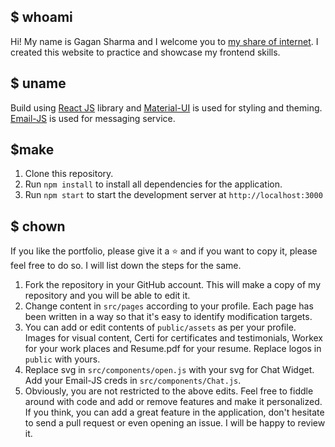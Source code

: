 ## $ whoami
Hi! My name is Gagan Sharma and I welcome you to [my share of internet](https://gagansh7171.github.io/#/). I created this website to practice and showcase my frontend skills. 

## $ uname
Build using [React JS](https://reactjs.org/) library and [Material-UI](https://material-ui.com/) is used for styling and theming. [Email-JS](https://www.emailjs.com/) is used for messaging service.

## $make
  1. Clone this repository.
  2. Run `npm install` to install all dependencies for the application.
  3. Run `npm start` to start the development server at `http://localhost:3000`

## $ chown 
If you like the portfolio, please give it a ⭐ and if you want to copy it, please feel free to do so. I will list down the steps for the same.
  1. Fork the repository in your GitHub account. This will make a copy of my repository and you will be able to edit it.
  2. Change content in `src/pages` according to your profile. Each page has been written in a way so that it's easy to identify modification targets.
  3. You can add or edit contents of `public/assets` as per your profile. Images for visual content, Certi for certificates and testimonials, Workex for your work places and Resume.pdf for your resume. Replace logos in `public` with yours.
  4. Replace svg in `src/components/open.js` with your svg for Chat Widget. Add your Email-JS creds in `src/components/Chat.js`.
  5. Obviously, you are not restricted to the above edits. Feel free to fiddle around with code and add or remove features and make it personalized. If you think, you can add a great feature in the application, don't hesitate to send a pull request or even opening an issue. I will be happy to review it.
